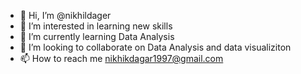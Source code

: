 - 👋 Hi, I’m @nikhildager
- 👀 I’m interested in learning new skills
- 🌱 I’m currently learning Data Analysis
- 💞️ I’m looking to collaborate on Data Analysis and data visualiziton
- 📫 How to reach me nikhikdagar1997@gmail.com

<!---
nikhildager/nikhildager is a ✨ special ✨ repository because its `README.md` (this file) appears on your GitHub profile.
You can click the Preview link to take a look at your changes.
--->
